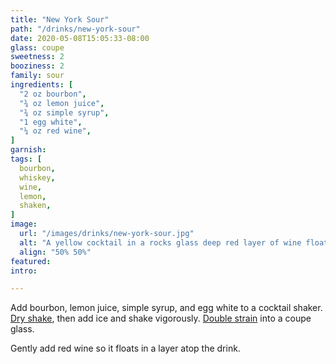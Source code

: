 ```yaml
---
title: "New York Sour"
path: "/drinks/new-york-sour"
date: 2020-05-08T15:05:33-08:00
glass: coupe
sweetness: 2
booziness: 2
family: sour
ingredients: [
  "2 oz bourbon",
  "¾ oz lemon juice",
  "¾ oz simple syrup",
  "1 egg white",
  "¼ oz red wine",
]
garnish:
tags: [
  bourbon,
  whiskey,
  wine,
  lemon,
  shaken,
]
image:
  url: "/images/drinks/new-york-sour.jpg"
  alt: "A yellow cocktail in a rocks glass deep red layer of wine floating on top."
  align: "50% 50%"
featured:
intro:

---
```

Add bourbon, lemon juice, simple syrup, and egg white to a cocktail shaker.
[Dry shake](/techniques/shaking#dry-shaking), then add ice and shake vigorously.
[Double strain](/techniques/straining#double-straining) into a coupe glass.

Gently add red wine so it floats in a layer atop the drink.

